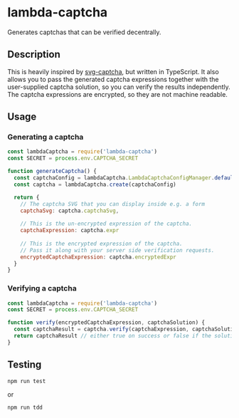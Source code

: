 # lambda-captcha

Generates captchas that can be verified decentrally.

## Description

This is heavily inspired by [svg-captcha](https://github.com/lemonce/svg-captcha/), but written in TypeScript. It also allows you to pass the generated captcha expressions together with the user-supplied captcha solution,
so you can verify the results independently. The captcha expressions are encrypted, so they are not
machine readable.

## Usage

### Generating a captcha

```js
const lambdaCaptcha = require('lambda-captcha')
const SECRET = process.env.CAPTCHA_SECRET

function generateCaptcha() {
  const captchaConfig = lambdaCaptcha.LambdaCaptchaConfigManager.default(SECRET)
  const captcha = lambdaCaptcha.create(captchaConfig)

  return {
    // The captcha SVG that you can display inside e.g. a form
    captchaSvg: captcha.captchaSvg,
    
    // This is the un-encrypted expression of the captcha.
    captchaExpression: captcha.expr
    
    // This is the encrypted expression of the captcha.
    // Pass it along with your server side verification requests.
    encryptedCaptchaExpression: captcha.encryptedExpr
  }
}
```

### Verifying a captcha

```js
const lambdaCaptcha = require('lambda-captcha')
const SECRET = process.env.CAPTCHA_SECRET

function verify(encryptedCaptchaExpression, captchaSolution) {
  const captchaResult = captcha.verify(captchaExpression, captchaSolution, SECRET)
  return captchaResult // either true on success or false if the solution was wrong
}
```

## Testing

`npm run test`

or 

`npm run tdd`
